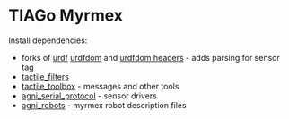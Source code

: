 # TIAGo Myrmex 

Install dependencies: 

* forks of [urdf](https://github.com/ubi-agni/urdf) [urdfdom](https://github.com/ubi-agni/urdfdom) and [urdfdom headers](https://github.com/ubi-agni/urdfdom_headers) - adds parsing for sensor tag
* [tactile_filters](https://github.com/ubi-agni/tactile_filters)
* [tactile_toolbox](https://github.com/ubi-agni/tactile_toolbox) - messages and other tools 
* [agni_serial_protocol](https://github.com/ubi-agni/agni_serial_protocol) - sensor drivers
* [agni_robots](https://github.com/ubi-agni/agni_robots) - myrmex robot description files